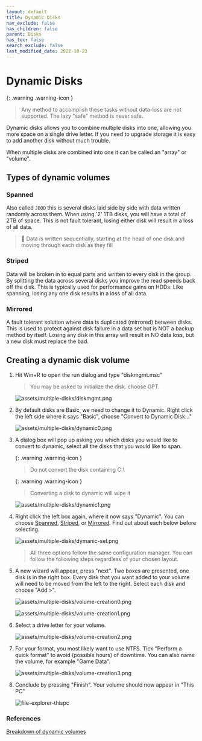 ```yaml
---
layout: default
title: Dynamic Disks
nav_exclude: false
has_children: false
parent: Disks
has_toc: false
search_exclude: false
last_modified_date: 2022-10-23
---
```


# Dynamic Disks

{: .warning .warning-icon }
> Any method to accomplish these tasks without data-loss are not supported. The lazy "safe" method is never safe.

Dynamic disks allows you to combine multiple disks into one, allowing you more space on a single drive letter. If you need to upgrade storage it is easy to add another disk without much trouble. 

When multiple disks are combined into one it can be called an "array" or "volume".

## Types of dynamic volumes
### Spanned
Also called `JBOD` this is several disks laid side by side with data written randomly across them. When using '2' 1TB disks, you will have a total of 2TB of space. This is not fault tolerant, losing either disk will result in a loss of all data.

> 📝  Data is written sequentially, starting at the head of one disk and moving through each disk as they fill

### Striped
Data will be broken in to equal parts and written to every disk in the group. By splitting the data across several disks you improve the read speeds back off the disk. This is typically used for performance gains on HDDs. Like spanning, losing any one disk results in a loss of all data.

### Mirrored
A fault tolerant solution where data is duplicated (mirrored) between disks. This is used to protect against disk failure in a data set but is NOT a backup method by itself. Losing any disk in this array will result in NO data loss, but a new disk must replace the bad.

##  Creating a dynamic disk volume
1. Hit Win+R to open the run dialog and type "diskmgmt.msc"

    > You may be asked to initialize the disk. choose GPT.
 
    ![assets/multiple-disks/diskmgmt.png](/assets/multiple-disks/diskmgmt.png) 

2. By default disks are Basic, we need to change it to Dynamic. Right click the left side where it says "Basic", choose "Convert to Dynamic Disk..."

    ![assets/multiple-disks/dynamic0.png](/assets/multiple-disks/dynamic0.png)

3. A dialog box will pop up asking you which disks you would like to convert to dynamic, select all the disks that you would like to span. 

    {: .warning .warning-icon }
    > Do not convert the disk containing C:\  

    {: .warning .warning-icon }
    > Converting a disk to dynamic will wipe it

    ![assets/multiple-disks/dynamic1.png](/assets/multiple-disks/dynamic1.png)

4.  Right click the left box again, where it now says "Dynamic". You can choose [Spanned](), [Striped](), or [Mirrored](). Find out about each below before selecting.

    ![assets/multiple-disks/dymanic-sel.png](/assets/multiple-disks/dymanic-sel.png)

    > All three options follow the same configuration manager. You can follow the following steps regardless of your chosen layout. 

5. A new wizard will appear, press "next". Two boxes are presented, one disk is in the right box. Every disk that you want added to your volume will need to be moved from the left to the right. Select each disk and choose "Add >".

    ![assets/multiple-disks/volume-creation0.png](/assets/multiple-disks/volume-creation0.png)

    ![assets/multiple-disks/volume-creation1.png](/assets/multiple-disks/volume-creation1.png)

6. Select a drive letter for your volume.

    ![assets/multiple-disks/volume-creation2.png](/assets/multiple-disks/volume-creation2.png)

7. For your format, you most likely want to use NTFS. Tick "Perform a quick format" to avoid (possible hours) of downtime. You can also name the volume, for example "Game Data".

    ![assets/multiple-disks/volume-creation3.png](/assets/multiple-disks/volume-creation3.png)

8. Conclude by pressing "Finish". Your volume should now appear in "This PC"

    ![file-explorer-thispc](/assets/multiple-disks/file-explorer-thispc.png)

### References
[Breakdown of dynamic volumes](https://www.linkedin.com/pulse/whats-dynamic-disk-storage-simple-spanned-striped-jasmin-kahriman)